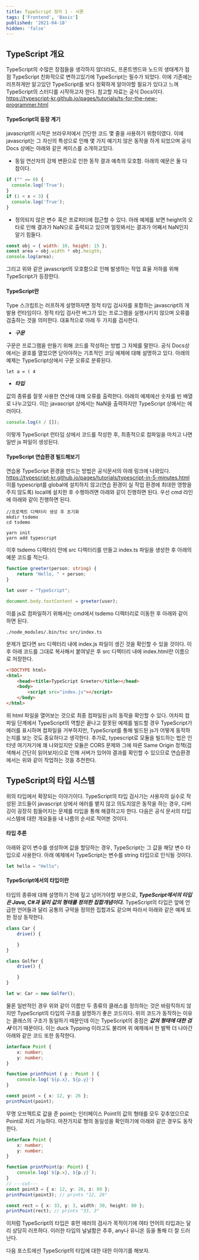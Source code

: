 ```yaml
---
title: TypeScript 정리 1 - 서론
tags: ['Frontend', 'Basic']
published: '2021-04-18'
hidden: 'false'
---
```

## TypeScript 개요
TypeScript의 수많은 장점들을 생각하지 않더라도, 프론트엔드와 노드의 생태계가 점점 TypeScript 친화적으로 변하고있기에 TypeScript는 필수가 되었다. 이에 기존에는 러프하게만 알고있던 TypeScript를 보다 정확하게 알아야할 필요가 있다고 느껴 TypeScript의 스터디를 시작하고자 한다. 참고할 자료는 공식 Docs이다.
https://typescript-kr.github.io/pages/tutorials/ts-for-the-new-programmer.html

#### TypeScript의 등장 계기
javascript의 시작은 브라우저에서 간단한 코드 몇 줄을 사용하기 위함이였다. 이에 javascript는 그 자신의 특성으로 인해 몇 가지 예기치 않은 동작을 하게 되었으며 공식 Docs 상에는 아래와 같은 케이스를 소개하고있다.
+ 동일 연산자의 강제 변환으로 인한 동작 결과 예측의 모호함. 아래의 예문은 둘 다 참이다.
```javascript
if ("" == 0) {
  console.log('True');
}
if (1 < x < 3) {
  console.log('True');
}
```
+ 정의되지 않은 변수 혹은 프로퍼티에 접근할 수 있다. 아래 예제를 보면 height의 오타로 인해 결과가 NaN으로 출력되고 있으며 얼핏봐서는 결과가 어째서 NaN인지 알기 힘들다.
```javascript
const obj = { width: 10, height: 15 };
const area = obj.width * obj.heigth;
console.log(area);
```
그리고 위와 같은 javascript의 모호함으로 인해 발생하는 작업 효율 저하를 위해 TypeScript가 등장한다.

#### TypeScript란
Type 스크립트는 러프하게 설명하자면 정적 타입 검사자를 포함하는 javascript의 개발용 런타임이다. 정적 타입 검사란 버그가 있는 프로그램을 실행시키지 않으며 오류를 검출하는 것을 의미한다. 대표적으로 아래 두 가지를 검사한다.

+ ***구문***

구문은 프로그램을 만들기 위해 코드를 작성하는 방법 그 자체를 말한다. 공식 Docs상에서는 괄호를 열었으면 닫아야하는 기초적인 코딩 예제에 대해 설명하고 있다. 아래의 예제는 TypeScript상에서 구문 오류로 분류된다.
```
let a = ( 4
```

+ ***타입***

값의 종류를 잘못 사용한 연산에 대해 오류를 출력한다. 아래의 예제에선 숫자를 빈 배열로 나누고있다. 이는 javascript 상에서는 NaN을 출력하지만 TypeScript 상에서는 에러이다.
```javascript
console.log(4 / []);
```

이렇게 TypeScript 런타임 상에서 코드를 작성한 후, 최종적으로 컴파일을 마치고 나면 일반 js 파일이 생성된다.

#### TypeScript 연습환경 빌드해보기
연습용 TypeScript 환경을 만드는 방법은 공식문서의 아래 링크에 나와있다.
https://typescript-kr.github.io/pages/tutorials/typescript-in-5-minutes.html
이를 typescript를 global에 설치하지 않고(연습 환경이 실 작업 환경에 최대한 영향을 주지 않도록) local에 설치한 후 수행하려면 아래와 같이 진행하면 된다. 우선 cmd 라인에 아래와 같이 진행하면 된다.
```
//프로젝트 디렉터리 생성 후 초기화
mkdir tsdemo
cd tsdemo

yarn init
yarn add typescript
```
이후 tsdemo 디렉터리 안에 src 디렉터리를 만들고 index.ts 파일을 생성한 후 아래의 예문 코드를 적는다.
```typescript
function greeter(person: string) {
    return "Hello, " + person;
}

let user = "TypeScript";

document.body.textContent = greeter(user);
```
이를 js로 컴파일하기 위해서는 cmd에서 tsdemo 디렉터리로 이동한 후 아래와 같이 하면 된다.
```
./node_modules/.bin/tsc src/index.ts
```
문제가 없다면 src 디렉터리 내에 index.js 파일이 생긴 것을 확인할 수 있을 것이다. 이후 아래 코드를 그대로 복사해서 붙여넣은 후 src 디렉터리 내에 index.html란 이름으로 저장한다.
```html
<!DOCTYPE html>
<html>
    <head><title>TypeScript Greeter</title></head>
    <body>
        <script src="index.js"></script>
    </body>
</html>
```
위 html 파일을 열어보는 것으로 최종 컴파일된 js의 동작을 확인할 수 있다. 어차피 컴파일 단계에서 TypeScript의 역할은 끝나고 잘못된 예제를 빌드할 경우 TypeScript가 에러를 표시하며 컴파일을 거부하지만, TypeScript를 통해 빌드된 js가 어떻게 동작하는지를 보는 것도 중요하다고 생각한다. 추가로, typescript로 모듈을 빌드하는 법은 인터넷 여기저기에 꽤 나와있지만 모듈은 CORS 문제와 그에 따른 Same Origin 정책(검색해서 간단히 읽어보자)으로 인해 서버가 있어야 결과를 확인할 수 있으므로 연습환경에서는 위와 같이 작업하는 것을 추천한다.

## TypeScript의 타입 시스템
위의 타입에서 확장되는 이야기이다. TypeScript의 타입 검사기는 사용자의 실수로 작성된 코드들이 javascript 상에서 에러를 뱉지 않고 의도치않은 동작을 하는 경우, 디버깅이 굉장히 힘들어지는 문제를 타입을 통해 해결하고자 한다. 다음은 공식 문서의 타입 시스템에 대한 개요들을 내 나름의 순서로 적어본 것이다.

#### 타입 추론
아래와 같이 변수를 생성하며 값을 할당하는 경우, TypeScript는 그 값을 해당 변수 타입으로 사용한다. 아래 예제에서 TypeScript는 변수를 string 타입으로 인식될 것이다.
```typescript
let hello = "Hello";
```

#### TypeScript에서의 타입이란
타입의 종류에 대해 설명하기 전에 짚고 넘어가야할 부분으로, ***TypeScript에서의 타입은 Java, C#과 달리 값의 형태를 정의한 집합개념이다.*** TypeScript의 타입은 앞에 언급한 언어들과 달리 공통의 규약을 정의한 집합과도 같으며 따라서 아래와 같은 예제 또한 정상 동작한다.
```javascript
class Car {
	drive() {

	}
}

class Golfer {
	drive() {

	}
}

let w: Car = new Golfer();
```
물론 일반적인 경우 위와 같이 이름만 두 종류의 클래스를 정의하는 것은 바람직하지 않지만 TypeScript의 타입의 구조를 설명하기 좋은 코드이다. 위의 코드가 동작하는 이유는 클래스의 구조가 동일하기 때문인데 이는 TypeScript의 중점은 ***값의 형태에 대한 검사*** 이기 때문이다. 이는 duck Typping 이라고도 불리며 위 예제에서 한 발짝 더 나아간 아래와 같은 코드 또한 동작한다.
```typescript
interface Point {
	x: number;
	y: number;
}

function printPoint ( p : Point ) {
	console.log('${p.x}, ${p.y}')
}

const point = { x: 12, y: 26 };
printPoint(point);
```
무명 오브젝트로 값을 준 point는 인터페이스 Point의 값의 형태를 모두 갖추었으므로 Point로 처리 가능하다. 마찬가지로 형의 동일성을 확인하기에 아래와 같은 경우도 동작한다.
```typescript
interface Point {
	x: number;
	y: number;
}

function printPoint(p: Point) {
	console.log(`${p.x}, ${p.y}`);
}
// ---cut---
const point3 = { x: 12, y: 26, z: 89 };
printPoint(point3); // prints "12, 26"

const rect = { x: 33, y: 3, width: 30, height: 80 };
printPoint(rect); // prints "33, 3"
```
이처럼 TypeScript의 타입은 휴먼 에러의 검사가 목적이기에 여타 언어의 타입과는 달리 상당히 러프하다. 이러한 타입의 널널함은 추후, any나 유니온 등을 통해 더 잘 드러난다.


다음 포스트에선 TypeScript의 타입에 대한 대한 이야기를 해보자.
